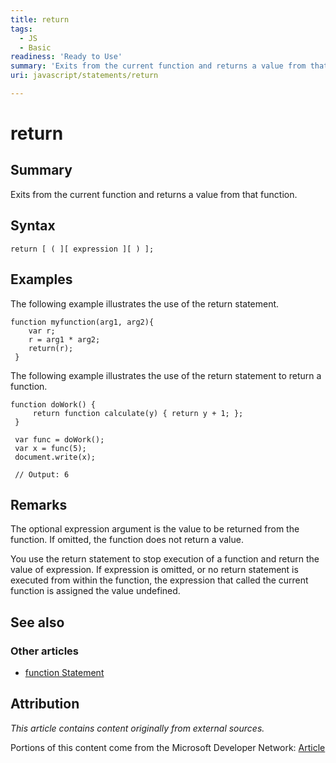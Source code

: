 ```yaml
---
title: return
tags:
  - JS
  - Basic
readiness: 'Ready to Use'
summary: 'Exits from the current function and returns a value from that function.'
uri: javascript/statements/return

---
```

# return

## Summary

Exits from the current function and returns a value from that function.

## Syntax

    return [ ( ][ expression ][ ) ];

## Examples

The following example illustrates the use of the return statement.

``` {.js}
function myfunction(arg1, arg2){
    var r;
    r = arg1 * arg2;
    return(r);
 }
```

The following example illustrates the use of the return statement to return a function.

``` {.js}
function doWork() {
     return function calculate(y) { return y + 1; };
 }

 var func = doWork();
 var x = func(5);
 document.write(x);

 // Output: 6
```

## Remarks

The optional expression argument is the value to be returned from the function. If omitted, the function does not return a value.

You use the return statement to stop execution of a function and return the value of expression. If expression is omitted, or no return statement is executed from within the function, the expression that called the current function is assigned the value undefined.

## See also

### Other articles

-   [function Statement](/javascript/statements/function)

## Attribution

*This article contains content originally from external sources.*

Portions of this content come from the Microsoft Developer Network: [Article](http://msdn.microsoft.com/en-us/library/ie/22a685h9(v=vs.94).aspx)

